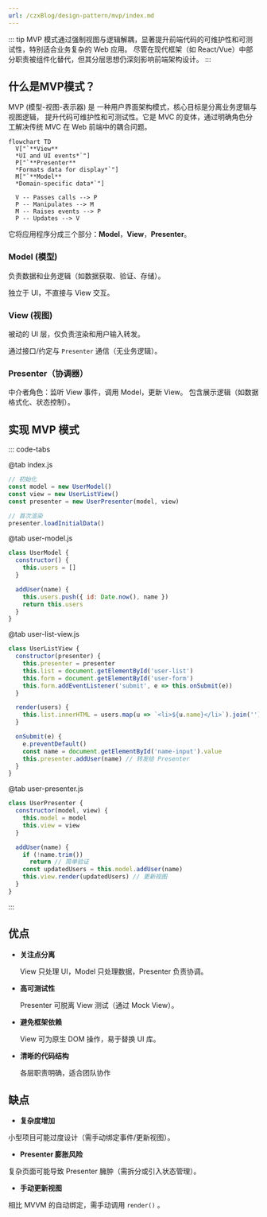 ```yaml
---
url: /czxBlog/design-pattern/mvp/index.md
---
```

::: tip
MVP 模式通过强制视图与逻辑解耦，显著提升前端代码的可维护性和可测试性，特别适合业务复杂的 Web 应用。
尽管在现代框架（如 React/Vue）中部分职责被组件化替代，但其分层思想仍深刻影响前端架构设计。
:::

## 什么是MVP模式？

MVP (模型-视图-表示器) 是 一种用户界面架构模式，核心目标是分离业务逻辑与视图逻辑，
提升代码可维护性和可测试性。它是 MVC 的变体，通过明确角色分工解决传统 MVC 在 Web 前端中的耦合问题。

```mermaid
flowchart TD
  V["`**View**
  *UI and UI events*`"]
  P["`**Presenter**
  *Formats data for display*`"]
  M["`**Model**
  *Domain-specific data*`"]

  V -- Passes calls --> P
  P -- Manipulates --> M
  M -- Raises events --> P
  P -- Updates --> V
```

它将应用程序分成三个部分：**Model**，**View**，**Presenter**。

### Model (模型)

负责数据和业务逻辑（如数据获取、验证、存储）。

独立于 UI，不直接与 View 交互。

### View (视图)

被动的 UI 层，仅负责渲染和用户输入转发。

通过接口/约定与 `Presenter` 通信（无业务逻辑）。

### Presenter（协调器）

中介者角色：监听 View 事件，调用 Model，更新 View。
包含展示逻辑（如数据格式化、状态控制）。

## 实现 MVP 模式

::: code-tabs

@tab index.js

```js
// 初始化
const model = new UserModel()
const view = new UserListView()
const presenter = new UserPresenter(model, view)

// 首次渲染
presenter.loadInitialData()
```

@tab user-model.js

```js
class UserModel {
  constructor() {
    this.users = []
  }

  addUser(name) {
    this.users.push({ id: Date.now(), name })
    return this.users
  }
}
```

@tab user-list-view.js

```js
class UserListView {
  constructor(presenter) {
    this.presenter = presenter
    this.list = document.getElementById('user-list')
    this.form = document.getElementById('user-form')
    this.form.addEventListener('submit', e => this.onSubmit(e))
  }

  render(users) {
    this.list.innerHTML = users.map(u => `<li>${u.name}</li>`).join('')
  }

  onSubmit(e) {
    e.preventDefault()
    const name = document.getElementById('name-input').value
    this.presenter.addUser(name) // 转发给 Presenter
  }
}
```

@tab user-presenter.js

```js
class UserPresenter {
  constructor(model, view) {
    this.model = model
    this.view = view
  }

  addUser(name) {
    if (!name.trim())
      return // 简单验证
    const updatedUsers = this.model.addUser(name)
    this.view.render(updatedUsers) // 更新视图
  }
}
```

:::

## 优点

* **关注点分离**

  View 只处理 UI，Model 只处理数据，Presenter 负责协调。

* **高可测试性**

  Presenter 可脱离 View 测试（通过 Mock View）。

* **避免框架依赖**

  View 可为原生 DOM 操作，易于替换 UI 库。

* **清晰的代码结构**

  各层职责明确，适合团队协作

## 缺点

* **复杂度增加**

小型项目可能过度设计（需手动绑定事件/更新视图）。

* **Presenter 膨胀风险**

复杂页面可能导致 Presenter 臃肿（需拆分或引入状态管理）。

* **手动更新视图**

相比 MVVM 的自动绑定，需手动调用 `render()` 。

